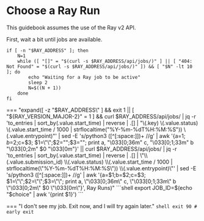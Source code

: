 # Choose a Ray Run

This guidebook assumes the use of the Ray v2 API.

First, wait a bit until jobs are available.

```shell
if [ -n "$RAY_ADDRESS" ]; then
    N=1
    while ([ "[]" = "$(curl -s $RAY_ADDRESS/api/jobs/)" ] || [ "404: Not Found" = "$(curl -s $RAY_ADDRESS/api/jobs/)" ]) && [ "$N" -lt 10 ]; do
        echo "Waiting for a Ray job to be active"
        sleep 2
        N=$((N + 1))
    done
fi
```

=== "expand([ -z \"$RAY_ADDRESS\" ] && exit 1 || [ "${RAY_VERSION_MAJOR-2}" = 1 ] && curl $RAY_ADDRESS/api/jobs/ | jq -r 'to_entries | sort_by(.value.start_time) | reverse | .[] | \"\\(.key) \\(.value.status) \\(.value.start_time / 1000 | strflocaltime(\"%Y-%m-%dT%H:%M:%S\")) \\(.value.entrypoint)\"' | sed -E 's/python3 ([^[:space:]])+ //g' | awk '{a=$1;b=$2;c=$3; $1=\"\";$2=\"\";$3=\"\"; print a, \"\033[0;36m\" c, \"\033[0;1;33m\" b \"\033[0;2m\" $0 \"\033[0m\"}' || curl $RAY_ADDRESS/api/jobs/ | jq -r 'to_entries | sort_by(.value.start_time) | reverse | .[] | \"\\(.value.submission_id) \\(.value.status) \\(.value.start_time / 1000 | strflocaltime(\"%Y-%m-%dT%H:%M:%S\")) \\(.value.entrypoint)\"' | sed -E 's/python3 ([^[:space:]])+ //g' | awk '{a=$1;b=$2;c=$3; $1=\"\";$2=\"\";$3=\"\"; print a, \"\033[0;36m\" c, \"\033[0;1;33m\" b \"\033[0;2m\" $0 \"\033[0m\"}', Ray Runs)"
    ```shell
    export JOB_ID=$(echo "$choice" | awk '{print $1}')
    ```

=== "I don't see my job. Exit now, and I will try again later."
    ```shell
    exit 90 # early exit
    ```
